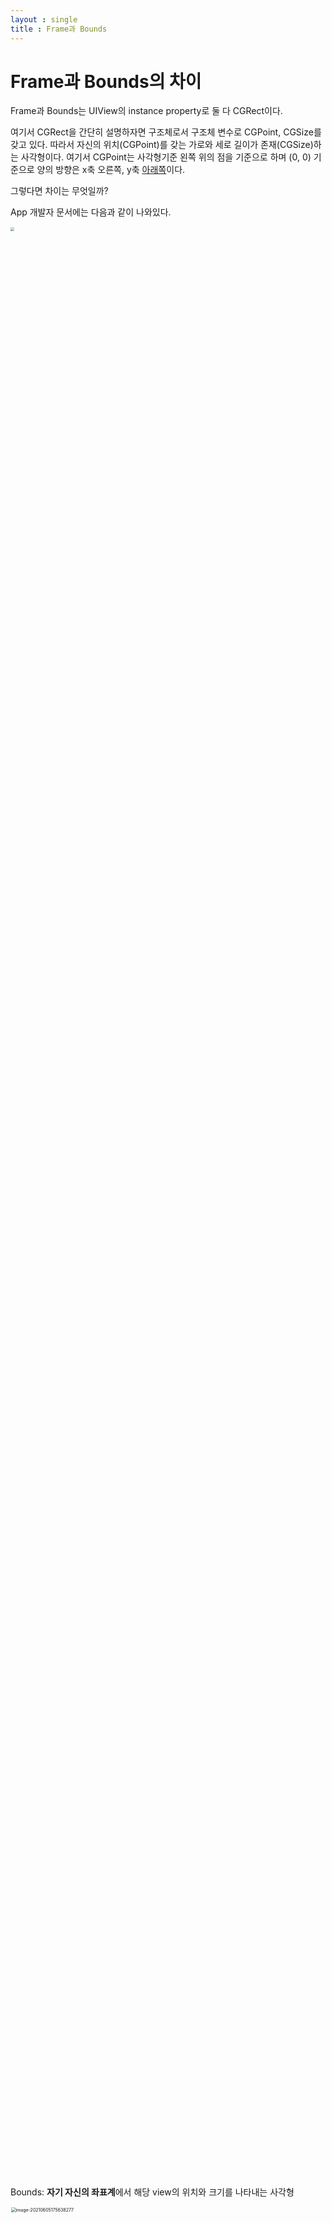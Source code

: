 ```yaml
---
layout : single
title : Frame과 Bounds
---
```


# Frame과 Bounds의 차이 

Frame과 Bounds는 UIView의 instance property로 둘 다 CGRect이다. 

여기서 CGRect을 간단히 설명하자면 구조체로서 구조체 변수로 CGPoint, CGSize를 갖고 있다. 따라서 자신의 위치(CGPoint)를 갖는 가로와 세로 길이가 존재(CGSize)하는 사각형이다. 여기서 CGPoint는 사각형기준 왼쪽 위의 점을 기준으로 하며 (0, 0) 기준으로 양의 방향은 x축 오른쪽, y축 <u>아래쪽</u>이다.

그렇다면 차이는 무엇일까? 

App 개발자 문서에는 다음과 같이 나와있다. 

<img src="https://user-images.githubusercontent.com/78390837/126594201-65a68deb-8a92-4639-b971-1015399d4b4d.png" style="zoom: 37%;" width="80%"/>

Bounds: **자기 자신의 좌표계**에서 해당 view의 위치와 크기를 나타내는 사각형

<img src="https://user-images.githubusercontent.com/78390837/126594189-fcd9b7a9-53d2-4055-8310-a92b3d33f7da.png" alt="image-20210605175638277" style="zoom:50%;" width = "80%" />

Frame: **Superview(상위뷰)**의 좌표계에서 해당 view의 위치와 크기를 나타내는 사각형



여기서 드는 의문점은 

1. 자기 자신의 좌표계란 무엇인가?
2. 상위뷰를 기준으로 위치와 크기를 나타낸다고 했는데 그 위치를 나타내는 값의 크기는 상위뷰의 크기와 상관이 없는가 그와 유사하게 크기 또한 상대적인 수치인가 절대적인 수치인가? 

XCode에서 살펴보자.

```swift
import UIKit

class ViewController: UIViewController {

    var superView = UIView()
    var subView = UIView()
    
    override func viewDidLoad() {
        super.viewDidLoad()
        
        view.backgroundColor = .red
        superView.frame = CGRect(x: 25, y: 25, width: 25, height: 25)
        superView.backgroundColor = .yellow
        
        subView.frame = CGRect(x: 25, y: 25, width: 50, height: 50)
        subView.backgroundColor = .green
        
        view.addSubview(superView)
        superView.addSubview(subView)
    }
}
```

<img src="https://user-images.githubusercontent.com/78390837/126594190-52651507-fd6e-4a75-9c28-16a6e5d212b7.png" width="80%"/>

위 코드로 알게 된 점은 2번 질문에 관한 것인데 수치는 절대적인 값이다. 만일 view 보다 yellow인 superView의 Size가 더 크다면 화면을 넘어가게 된다. (여기서 화면의 크기는 iPhone 11기준 width: 414, height: 819)

이번에는 bound에 대한 실험을 해보자. 

```swift
    override func viewDidLoad() {
        super.viewDidLoad()
        
        view.backgroundColor = .red

        yelloewView.backgroundColor = .yellow
        greenView.backgroundColor = .green
        blackView.backgroundColor = .black

        yelloewView.frame = CGRect(x: 50, y: 50, width: 200, height: 200)
        greenView.frame = CGRect(x: 100, y: 100, width: 100, height: 100)
        blackView.frame = CGRect(x: 200, y: 200, width: 50, height: 50)

        UIViewPropertyAnimator(duration: 3, curve: .easeOut) {
            self.yelloewView.bounds.origin = CGPoint(x: 50, y: 50) //
            self.greenView.bounds.origin = CGPoint(x: -100, y: -100) //yellowView에 영향을 받음
//            self.view.bounds.origin = CGPoint(x: -80, y: -80)
        } .startAnimation()
        
        
//        view.addSubview(superView)
//        view.addSubview(subView)
        
        view.addSubview(yelloewView)
        yelloewView.addSubview(greenView)
        view.addSubview(blackView)
        
        print("yelloewView bound의 x, y 좌표 : \(yelloewView.bounds.origin.x), \(yelloewView.bounds.origin.y)") //yelloewView bound의 x, y 좌표 : 50.0, 50.0
        print("greenView bound의 x, y 좌표 : \(greenView.bounds.origin.x), \(greenView.bounds.origin.y)") //greenView bound의 x, y 좌표 : -100.0, -100.0

    }
    
```

<img src="https://user-images.githubusercontent.com/78390837/126594191-86a5364c-ad0a-47bc-8431-5303b4284940.png" width="80%" height="50%"/>

자기 자신의 좌표계를 사용한다고 해서 superView의 영향을 받지 않는다고 생각했다. 하지만 yellowView의 bound를 바꾸니 그 subView인 greenView가 영향을 받아 움직였다. 마치 greenView의 point는 핀으로 꽂혀있고 yellowView의 point가 (0, 0)에서 (50, 50)으로 바뀌어서 yellowView의 point가 (0, 0)이던 시점의 point를 찾아가는 것처럼 보인다. 이때 blackView는 View의 subView이므로 yellowView bound에는 영향을 받지 않는다. 



